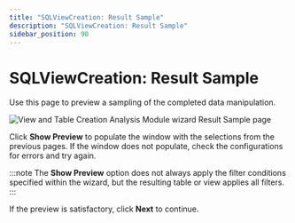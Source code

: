 ```yaml
---
title: "SQLViewCreation: Result Sample"
description: "SQLViewCreation: Result Sample"
sidebar_position: 90
---
```


# SQLViewCreation: Result Sample

Use this page to preview a sampling of the completed data manipulation.

![View and Table Creation Analysis Module wizard Result Sample page](/img/product_docs/accessanalyzer/11.6/admin/analysis/sqlviewcreation/resultsample.webp)

Click **Show Preview** to populate the window with the selections from the previous pages. If the
window does not populate, check the configurations for errors and try again.

:::note
The **Show Preview** option does not always apply the filter conditions specified within
the wizard, but the resulting table or view applies all filters.
:::


If the preview is satisfactory, click **Next** to continue.
